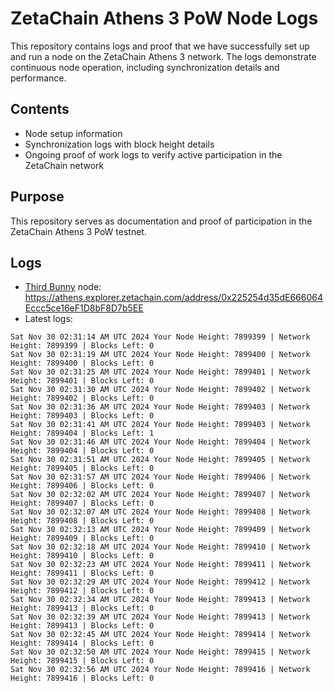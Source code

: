 # ZetaChain Athens 3 PoW Node Logs
This repository contains logs and proof that we have successfully set up and run a node on the ZetaChain Athens 3 network. The logs demonstrate continuous node operation, including synchronization details and performance.

## Contents
- Node setup information
- Synchronization logs with block height details
- Ongoing proof of work logs to verify active participation in the ZetaChain network

## Purpose
This repository serves as documentation and proof of participation in the ZetaChain Athens 3 PoW testnet.

## Logs

- [Third Bunny](https://thirdbunny.xyz/) node: https://athens.explorer.zetachain.com/address/0x225254d35dE666064Eccc5ce16eF1D8bF8D7b5EE
- Latest logs:
```
Sat Nov 30 02:31:14 AM UTC 2024 Your Node Height: 7899399 | Network Height: 7899399 | Blocks Left: 0
Sat Nov 30 02:31:19 AM UTC 2024 Your Node Height: 7899400 | Network Height: 7899400 | Blocks Left: 0
Sat Nov 30 02:31:25 AM UTC 2024 Your Node Height: 7899401 | Network Height: 7899401 | Blocks Left: 0
Sat Nov 30 02:31:30 AM UTC 2024 Your Node Height: 7899402 | Network Height: 7899402 | Blocks Left: 0
Sat Nov 30 02:31:36 AM UTC 2024 Your Node Height: 7899403 | Network Height: 7899403 | Blocks Left: 0
Sat Nov 30 02:31:41 AM UTC 2024 Your Node Height: 7899403 | Network Height: 7899404 | Blocks Left: 1
Sat Nov 30 02:31:46 AM UTC 2024 Your Node Height: 7899404 | Network Height: 7899404 | Blocks Left: 0
Sat Nov 30 02:31:51 AM UTC 2024 Your Node Height: 7899405 | Network Height: 7899405 | Blocks Left: 0
Sat Nov 30 02:31:57 AM UTC 2024 Your Node Height: 7899406 | Network Height: 7899406 | Blocks Left: 0
Sat Nov 30 02:32:02 AM UTC 2024 Your Node Height: 7899407 | Network Height: 7899407 | Blocks Left: 0
Sat Nov 30 02:32:07 AM UTC 2024 Your Node Height: 7899408 | Network Height: 7899408 | Blocks Left: 0
Sat Nov 30 02:32:13 AM UTC 2024 Your Node Height: 7899409 | Network Height: 7899409 | Blocks Left: 0
Sat Nov 30 02:32:18 AM UTC 2024 Your Node Height: 7899410 | Network Height: 7899410 | Blocks Left: 0
Sat Nov 30 02:32:23 AM UTC 2024 Your Node Height: 7899411 | Network Height: 7899411 | Blocks Left: 0
Sat Nov 30 02:32:29 AM UTC 2024 Your Node Height: 7899412 | Network Height: 7899412 | Blocks Left: 0
Sat Nov 30 02:32:34 AM UTC 2024 Your Node Height: 7899413 | Network Height: 7899413 | Blocks Left: 0
Sat Nov 30 02:32:39 AM UTC 2024 Your Node Height: 7899413 | Network Height: 7899413 | Blocks Left: 0
Sat Nov 30 02:32:45 AM UTC 2024 Your Node Height: 7899414 | Network Height: 7899414 | Blocks Left: 0
Sat Nov 30 02:32:50 AM UTC 2024 Your Node Height: 7899415 | Network Height: 7899415 | Blocks Left: 0
Sat Nov 30 02:32:56 AM UTC 2024 Your Node Height: 7899416 | Network Height: 7899416 | Blocks Left: 0
```
